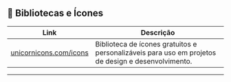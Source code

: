 
## 💎 Bibliotecas e Ícones

| Link                      | Descrição                                                                 |
|---------------------------|---------------------------------------------------------------------------|
| [unicornicons.com/icons](https://unicornicons.com/icons) | Biblioteca de ícones gratuitos e personalizáveis para uso em projetos de design e desenvolvimento. |


---